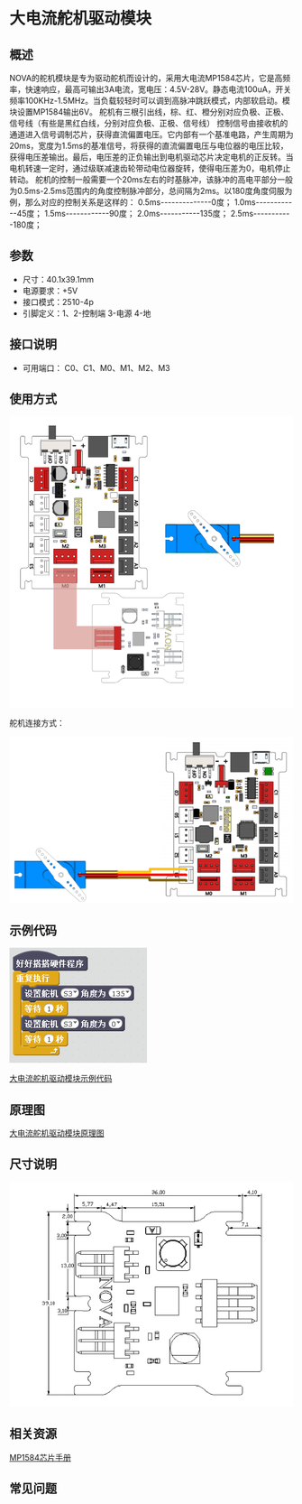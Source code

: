 # 大电流舵机驱动模块

## 概述

NOVA的舵机模块是专为驱动舵机而设计的，采用大电流MP1584芯片，它是高频率，快速响应，最高可输出3A电流，宽电压：4.5V-28V。静态电流100uA，开关频率100KHz-1.5MHz。当负载较轻时可以调到高脉冲跳跃模式，内部软启动。模块设置MP1584输出6V。 舵机有三根引出线，棕、红、橙分别对应负极、正极、信号线（有些是黑红白线，分别对应负极、正极、信号线） 控制信号由接收机的通道进入信号调制芯片，获得直流偏置电压。它内部有一个基准电路，产生周期为20ms，宽度为1.5ms的基准信号，将获得的直流偏置电压与电位器的电压比较，获得电压差输出。最后，电压差的正负输出到电机驱动芯片决定电机的正反转。当电机转速一定时，通过级联减速齿轮带动电位器旋转，使得电压差为0，电机停止转动。 舵机的控制一般需要一个20ms左右的时基脉冲，该脉冲的高电平部分一般为0.5ms-2.5ms范围内的角度控制脉冲部分，总间隔为2ms。以180度角度伺服为例，那么对应的控制关系是这样的： 0.5ms--------------0度； 1.0ms------------45度； 1.5ms------------90度； 2.0ms-----------135度； 2.5ms-----------180度；

## 参数

* 尺寸：40.1x39.1mm
* 电源要求：+5V
* 接口模式：2510-4p
* 引脚定义：1、2-控制端 3-电源 4-地

## 接口说明

* 可用端口： C0、C1、M0、M1、M2、M3

## 使用方式

![](../../.gitbook/assets/21.png)

舵机连接方式：

![](../../.gitbook/assets/138.png)

## 示例代码

![](../../.gitbook/assets/22.png)

[大电流舵机驱动模块示例代码](http://www.haohaodada.com/show.php?id=947545)

## 原理图

[大电流舵机驱动模块原理图](https://github.com/Haohaodada-official/docs/blob/master/jiao-xue-chan-pin/pdf/yuan-li-tu/大电流舵机驱动模块.pdf)

## 尺寸说明

![](../../.gitbook/assets/90.png)

## 相关资源

[MP1584芯片手册](https://github.com/Haohaodada-official/docs/blob/master/jiao-xue-chan-pin/pdf/xin-pian-shuo-ming/舵机驱动-MP1584.PDF)

## 常见问题

